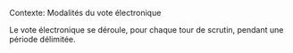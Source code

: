 Contexte: Modalités du vote électronique

Le vote électronique se déroule, pour chaque tour de scrutin, pendant une période délimitée.
